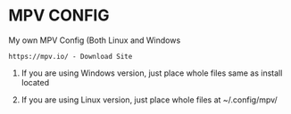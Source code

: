 # MPV CONFIG
My own MPV Config (Both Linux and Windows

	https://mpv.io/ - Download Site 

1. If you are using Windows version, just place whole files same as install located

2. If you are using Linux version, just place whole files at ~/.config/mpv/
